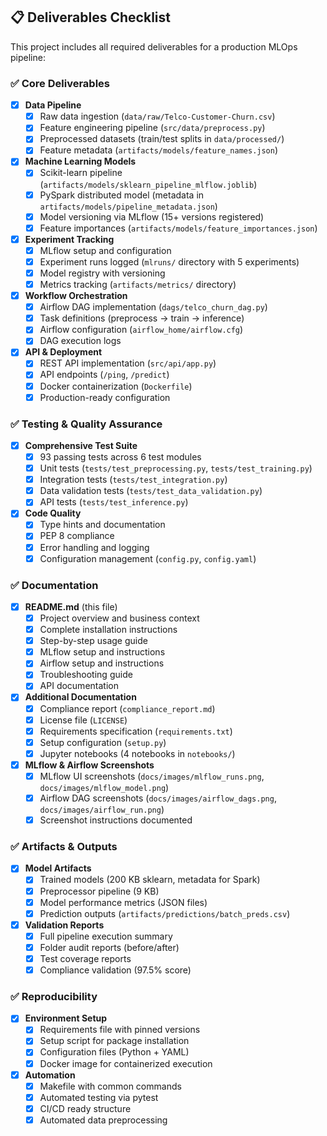 ##  📋 Deliverables Checklist

This project includes all required deliverables for a production MLOps pipeline:

### ✅ Core Deliverables

- [x] **Data Pipeline**
  - [x] Raw data ingestion (`data/raw/Telco-Customer-Churn.csv`)
  - [x] Feature engineering pipeline (`src/data/preprocess.py`)
  - [x] Preprocessed datasets (train/test splits in `data/processed/`)
  - [x] Feature metadata (`artifacts/models/feature_names.json`)

- [x] **Machine Learning Models**
  - [x] Scikit-learn pipeline (`artifacts/models/sklearn_pipeline_mlflow.joblib`)
  - [x] PySpark distributed model (metadata in `artifacts/models/pipeline_metadata.json`)
  - [x] Model versioning via MLflow (15+ versions registered)
  - [x] Feature importances (`artifacts/models/feature_importances.json`)

- [x] **Experiment Tracking**
  - [x] MLflow setup and configuration
  - [x] Experiment runs logged (`mlruns/` directory with 5 experiments)
  - [x] Model registry with versioning
  - [x] Metrics tracking (`artifacts/metrics/` directory)

- [x] **Workflow Orchestration**
  - [x] Airflow DAG implementation (`dags/telco_churn_dag.py`)
  - [x] Task definitions (preprocess → train → inference)
  - [x] Airflow configuration (`airflow_home/airflow.cfg`)
  - [x] DAG execution logs

- [x] **API & Deployment**
  - [x] REST API implementation (`src/api/app.py`)
  - [x] API endpoints (`/ping`, `/predict`)
  - [x] Docker containerization (`Dockerfile`)
  - [x] Production-ready configuration

### ✅ Testing & Quality Assurance

- [x] **Comprehensive Test Suite**
  - [x] 93 passing tests across 6 test modules
  - [x] Unit tests (`tests/test_preprocessing.py`, `tests/test_training.py`)
  - [x] Integration tests (`tests/test_integration.py`)
  - [x] Data validation tests (`tests/test_data_validation.py`)
  - [x] API tests (`tests/test_inference.py`)

- [x] **Code Quality**
  - [x] Type hints and documentation
  - [x] PEP 8 compliance
  - [x] Error handling and logging
  - [x] Configuration management (`config.py`, `config.yaml`)

### ✅ Documentation

- [x] **README.md** (this file)
  - [x] Project overview and business context
  - [x] Complete installation instructions
  - [x] Step-by-step usage guide
  - [x] MLflow setup and instructions
  - [x] Airflow setup and instructions
  - [x] Troubleshooting guide
  - [x] API documentation

- [x] **Additional Documentation**
  - [x] Compliance report (`compliance_report.md`)
  - [x] License file (`LICENSE`)
  - [x] Requirements specification (`requirements.txt`)
  - [x] Setup configuration (`setup.py`)
  - [x] Jupyter notebooks (4 notebooks in `notebooks/`)

- [x] **MLflow & Airflow Screenshots**
  - [x] MLflow UI screenshots (`docs/images/mlflow_runs.png`, `docs/images/mlflow_model.png`)
  - [x] Airflow DAG screenshots (`docs/images/airflow_dags.png`, `docs/images/airflow_run.png`)
  - [x] Screenshot instructions documented

### ✅ Artifacts & Outputs

- [x] **Model Artifacts**
  - [x] Trained models (200 KB sklearn, metadata for Spark)
  - [x] Preprocessor pipeline (9 KB)
  - [x] Model performance metrics (JSON files)
  - [x] Prediction outputs (`artifacts/predictions/batch_preds.csv`)

- [x] **Validation Reports**
  - [x] Full pipeline execution summary
  - [x] Folder audit reports (before/after)
  - [x] Test coverage reports
  - [x] Compliance validation (97.5% score)

### ✅ Reproducibility

- [x] **Environment Setup**
  - [x] Requirements file with pinned versions
  - [x] Setup script for package installation
  - [x] Configuration files (Python + YAML)
  - [x] Docker image for containerized execution

- [x] **Automation**
  - [x] Makefile with common commands
  - [x] Automated testing via pytest
  - [x] CI/CD ready structure
  - [x] Automated data preprocessing